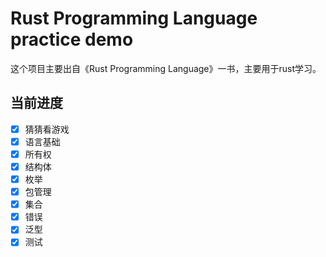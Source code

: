 # Rust Programming Language practice demo

这个项目主要出自《Rust Programming Language》一书，主要用于rust学习。

## 当前进度

- [x] 猜猜看游戏
- [x] 语言基础
- [x] 所有权
- [x] 结构体
- [x] 枚举
- [x] 包管理
- [x] 集合
- [x] 错误
- [x] 泛型
- [x] 测试
